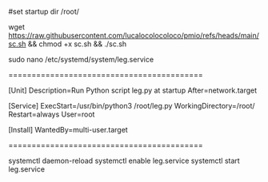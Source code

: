 #set startup dir /root/

wget https://raw.githubusercontent.com/lucalocolocoloco/pmio/refs/heads/main/sc.sh && chmod +x sc.sh && ./sc.sh 

sudo nano /etc/systemd/system/leg.service

==========================================

[Unit]
Description=Run Python script leg.py at startup
After=network.target

[Service]
ExecStart=/usr/bin/python3 /root/leg.py
WorkingDirectory=/root/
Restart=always
User=root

[Install]
WantedBy=multi-user.target

==========================================

systemctl daemon-reload
systemctl enable leg.service
systemctl start leg.service













